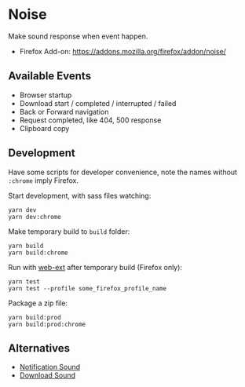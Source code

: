 Noise
=====

Make sound response when event happen.

- Firefox Add-on: https://addons.mozilla.org/firefox/addon/noise/

Available Events
----------------

- Browser startup
- Download start / completed / interrupted / failed
- Back or Forward navigation
- Request completed, like 404, 500 response
- Clipboard copy


Development
-----------

Have some scripts for developer convenience, note the names without `:chrome` imply Firefox.

Start development, with sass files watching:

    yarn dev
    yarn dev:chrome

Make temporary build to `build` folder:

    yarn build
    yarn build:chrome

Run with [web-ext][] after temporary build (Firefox only):

    yarn test
    yarn test --profile some_firefox_profile_name

Package a zip file:

    yarn build:prod
    yarn build:prod:chrome


Alternatives
------------

- [Notification Sound][]
- [Download Sound][]


[web-ext]: https://github.com/mozilla/web-ext
[Notification Sound]: https://addons.mozilla.org/firefox/addon/notification-sound/
[Download Sound]: https://addons.mozilla.org/firefox/addon/download-sound/
